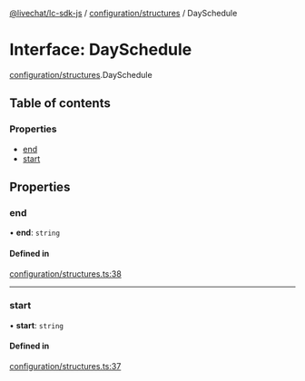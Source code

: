 [@livechat/lc-sdk-js](../README.md) / [configuration/structures](../modules/configuration_structures.md) / DaySchedule

# Interface: DaySchedule

[configuration/structures](../modules/configuration_structures.md).DaySchedule

## Table of contents

### Properties

- [end](configuration_structures.DaySchedule.md#end)
- [start](configuration_structures.DaySchedule.md#start)

## Properties

### end

• **end**: `string`

#### Defined in

[configuration/structures.ts:38](https://github.com/livechat/lc-sdk-js/blob/11cc290/src/configuration/structures.ts#L38)

___

### start

• **start**: `string`

#### Defined in

[configuration/structures.ts:37](https://github.com/livechat/lc-sdk-js/blob/11cc290/src/configuration/structures.ts#L37)
